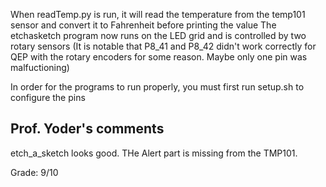 When readTemp.py is run, it will read the temperature from the temp101 sensor and convert it to Fahrenheit before printing the value
The etchasketch program now runs on the LED grid and is controlled by two rotary sensors (It is notable that P8_41 and P8_42 didn't work correctly for QEP with the rotary encoders for some reason. Maybe only one pin was malfuctioning)

In order for the programs to run properly, you must first run setup.sh to configure the pins

## Prof. Yoder's comments

etch_a_sketch looks good.  THe Alert part is missing from the TMP101.

Grade:  9/10